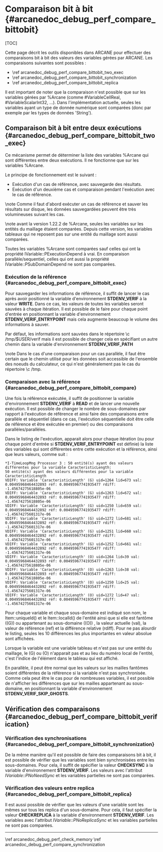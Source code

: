 ﻿# Comparaison bit à bit {#arcanedoc_debug_perf_compare_bittobit}

[TOC]

Cette page décrit les outils disponibles dans ARCANE pour effectuer
des comparaisons bit à bit des valeurs des variables gérées par
ARCANE. Les comparaisons suivantes sont possibles :
- \ref arcanedoc_debug_perf_compare_bittobit_two_exec
- \ref arcanedoc_debug_perf_compare_bittobit_synchronization
- \ref arcanedoc_debug_perf_compare_bittobit_replica

Il est important de noter que la comparaison n'est possible
que sur les variables gérées par %Arcane (comme #VariableCellReal,
#VariableScalarInt32, ...). Dans l'implémentation actuelle, seules
les variables ayant un type de donnée numérique sont comparées (donc
par exemple par les types de données 'String').

## Comparaison bit à bit entre deux exécutions {#arcanedoc_debug_perf_compare_bittobit_two_exec}

Ce mécanisme permet de déterminer la liste des variables %Arcane qui sont différentes
entre deux exécutions. Il ne fonctionne que sur les variables %Arcane.

Le principe de fonctionnement est le suivant :
- Exécution d'un cas de référence, avec sauvegarde des résultats.
- Exécution d'un deuxième cas et comparaison pendant l'exécution avec le cas de
référence.

\note Comme il faut d'abord exécuter un cas de référence et sauver les
résultats sur disque, les données sauvegardées peuvent être très
volumineuses suivant les cas.

\note avant la version 1.22.2 de %Arcane, seules les variables sur
les entités du maillage étaient comparées. Depuis cette version, les
variables tableaux qui ne reposent pas sur une entité du maillage
sont aussi comparées.

Toutes les variables %Arcane sont comparées sauf celles qui ont la
propriété IVariable::PExecutionDepend à vrai. En comparaison
parallèle/sequentiel, celles qui ont aussi la propriété
IVariable::PSubDomainDepend ne sont pas comparées.

### Exécution de la référence {#arcanedoc_debug_perf_compare_bittobit_exec}

Pour sauvegarder les informations de référence, il suffit de lancer
le cas après avoir positionné la variable d'environnement **STDENV_VERIF** à la valeur
**WRITE**. Dans ce cas, les valeurs de toutes les variables seront
sauvées à chaque itération. Il est possible de le faire pour chaque
point d'entrée en positionnant la variable d'environnement
**STDENV_VERIF_ENTRYPOINT** mais cela augmente beaucoup le volume des
informations à sauver.

Par défaut, les informations sont sauvées dans le répertoire
\c /tmp/$USER/verif  mais il est possible de changer cela en spécifiant
un autre chemin dans la variable d'environnement **STDENV_VERIF_PATH**

\note Dans le cas d'une comparaison pour un cas parallèle, il faut
être certain que le chemin utilisé pour les données soit accessible
de l'ensemble des noeuds du calculateur, ce qui n'est généralement
pas le cas du répertoire \c /tmp.

### Comparaison avec la référence {#arcanedoc_debug_perf_compare_bittobit_compare}

Une fois la référence exécutée, il suffit de positionner la variable
d'environnement **STDENV_VERIF** à **READ** et de lancer une nouvelle
exécution. Il est possible de changer le nombre de sous-domaines par
rapport à l'exécution de référence et ainsi faire des comparaisons
entre parallèle et séquentiel (dans ce cas, l'exécution séquentielle
doit être celle de référence et être exécutée en premier) ou des comparaisons parallèles/parallèles.

Dans le listing de l'exécution, apparait alors pour chaque
itération (ou pour chaque point d'entrée si **STDENV_VERIF_ENTRYPOINT**
est définie) la liste des variables qui sont différentes entre cette
exécution et la référence, ainsi que leurs valeurs, comme suit :

```log
*I-TimeLoopMng Processor 3 : 50 entité(s) ayant des valeurs différentes pour la variable CaracteristicLength:
50 entité(s) ayant des valeurs différentes pour la variable CaracteristicLength
VDIFF: Variable 'CaracteristicLength' (G) uid=1264 lid=673 val: 0.00495968464432893 réf: 0.00495967741935477 rdiff: -1.45674275618805e-06
VDIFF: Variable 'CaracteristicLength' (G) uid=1263 lid=672 val: 0.00495968464432893 réf: 0.00495967741935477 rdiff: -1.45674275618805e-06
VDIFF: Variable 'CaracteristicLength' (G) uid=1250 lid=659 val: 0.00495968464432892 réf: 0.00495967741935477 rdiff: -1.45674275601317e-06
VDIFF: Variable 'CaracteristicLength' (G) uid=1272 lid=681 val: 0.00495968464432892 réf: 0.00495967741935477 rdiff: -1.45674275601317e-06
VDIFF: Variable 'CaracteristicLength' (G) uid=1251 lid=660 val: 0.00495968464432892 réf: 0.00495967741935477 rdiff: -1.45674275601317e-06
VDIFF: Variable 'CaracteristicLength' (G) uid=1252 lid=661 val: 0.00495968464432892 réf: 0.00495967741935477 rdiff: -1.45674275601317e-06
VDIFF: Variable 'CaracteristicLength' (O) uid=1264 lid=39 val: 0.00495968464432893 réf: 0.00495967741935477 rdiff: -1.45674275618805e-06
VDIFF: Variable 'CaracteristicLength' (O) uid=1263 lid=38 val: 0.00495968464432893 réf: 0.00495967741935477 rdiff: -1.45674275618805e-06
VDIFF: Variable 'CaracteristicLength' (O) uid=1250 lid=25 val: 0.00495968464432892 réf: 0.00495967741935477 rdiff: -1.45674275601317e-06
VDIFF: Variable 'CaracteristicLength' (O) uid=1272 lid=47 val: 0.00495968464432892 réf: 0.00495967741935477 rdiff: -1.45674275601317e-06
```

Pour chaque variable et chaque sous-domaine est indiqué son nom, le Item::uniqueId() et le
Item::localId() de l'entité ainsi que si elle est fantôme ((G)) ou
appartenant au sous-domaine ((O)) , la valeur actuelle (val), la valeur de
référence (ref) et la différence relative (rdiff). Pour ne pas
alourdir le listing, seules les 10 différences les plus importantes
en valeur absolue sont affichées.

Lorsque la variable est une variable tableau et n'est pas sur une
entité du maillage, le (G) ou (O) n'apparait pas et au lieu du
numéro local de l'entité, c'est l'indice de l'élément dans le
tableau qui est affiché.

En parallèle, il peut être normal que les valeurs sur les mailles
fantômes soient différentes de la référence si la variable n'est
pas synchronisée. Comme cela peut être le cas pour de nombreuses
variables, il est possible de n'afficher les différences que sur
les mailles appartenant au sous-domaine, en positionnant la
variable d'environnement **STDENV_VERIF_SKIP_GHOSTS**.

## Vérification des comparaisons {#arcanedoc_debug_perf_compare_bittobit_verification}

### Vérification des synchronisations {#arcanedoc_debug_perf_compare_bittobit_synchronization}

De la même manière qu'il est possible de faire des comparaisons bit
à bit, il est possible de vérifier que les variables sont bien
synchronisées entre les sous-domaines. Pour cela, il suffit de
spécifier la valeur **CHECKSYNC** à la variable d'environnement
**STDENV_VERIF**. Les valeurs avec l'attribut *IVariable::PNoNeedSync* et
les variables partielles ne sont pas comparées.

### Vérification des valeurs entre replica {#arcanedoc_debug_perf_compare_bittobit_replica}

Il est aussi possible de vérifier que les valeurs d'une variable
sont les mêmes sur tous les replica d'un sous-domaine. Pour cela,
il faut spécifier la valeur **CHECKREPLICA** à la variable
d'environnement **STDENV_VERIF**. Les variables avec l'attribut
*IVariable::PNoReplicaSync* et les variables partielles ne sont pas
comparées.



____

<div class="section_buttons">
<span class="back_section_button">
\ref arcanedoc_debug_perf_check_memory
</span>
<span class="next_section_button">
\ref arcanedoc_debug_perf_compare_synchronization
</span>
</div>
